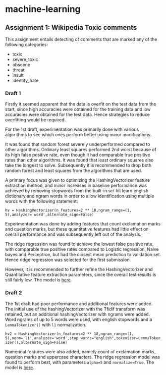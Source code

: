 # machine-learning

## Assignment 1: Wikipedia Toxic comments

This assignment entails detecting of comments that are marked any of the following
categories:
* toxic
* severe_toxic
* obscene
* threat
* insult
* identity_hate

### Draft 1

Firstly it seemed apparent that the data is overfit on the test data from the start, 
since high accuracies were obtained for the training data and low accuracies were
obtained for the test data. Hence strategies to reduce overfitting would be required.

For the 1st draft, experimentation was primarily done with various algorithms
to see which ones perform better using minor modifications. 

It was found that random forest severely underperformed compared to other algorithms. 
Ordinary least squares performed 2nd worst because of its high false positive
rate, even though it had comparable true positive rates than other algorithms.
It was found that least ordinary squares also take the longest to solve.
Subsequently it is recommended to drop both random forest and least squares from 
the algorithms that are used.

A primary focus was given to optimizing the HashingVectorizer feature extraction method, 
and minor increases in baseline performance was achieved by removing stopwords
from the built-in sci-kit learn english dictionary and ngram words in order to allow identification
using multiple words with the following statement:

`hv = HashingVectorizer(n_features=2 ** 18,ngram_range=(1, 5),analyzer='word',alternate_sign=False)`

Experimentation was done by adding features that count exclamation marks and question marks,
but these quantitative features had little effect on overall performance and 
was subsequently left out of the analysis.

The ridge regression was found to achieve the lowest false positive rate, with 
comparable true positive rates compared to Logistic regression, Naive bayes and 
Perceptron, but had the closest mean prediction to validation set.
Hence ridge regression was selected for the first submission.

However, it is recommended to further refine the HashingVectorizer and Quantitative
feature extraction parameters, since the overall test results is still fairly low.
The model is [here](toxiccomments_first_full_iteration.ipynb).


### Draft 2

The 1st draft had poor performance and additional features were added. The initial use of the hashingVectorizer with the Tfidif transform was retained, but an additional hashingVectorizer with ngrams were added. Word ngrams of up to 5 words were used, with english stopwords and a `LemmaTokenizer()` with `l1` normalization. 

`hv2 = HashingVectorizer(n_features=2 ** 18,ngram_range=(1, 5),norm='l1',analyzer='word',stop_words="english",tokenizer=LemmaTokenizer(),alternate_sign=False)`

Numerical features were also added, namely count of exclamation marks, question marks and uppercase characters. The ridge regression model was found to perform best, with parameters `alpha=5` and `normalize=True`.
The model is [here](toxiccomments_2ndDraft.ipynb).